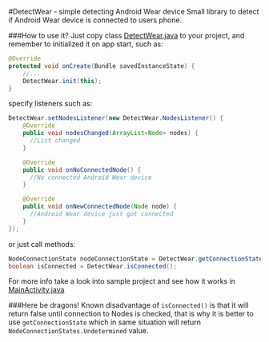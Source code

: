 #DetectWear - simple detecting Android Wear device
Small library to detect if Android Wear device is connected to users phone.

###How to use it?
Just copy class [DetectWear.java](https://github.com/tajchert/DetectWear/blob/master/detectwear/src/main/java/pl/tajchert/detectwear/DetectWear.java) to your project, and remember to initialized it on app start, such as:
```java
@Override
protected void onCreate(Bundle savedInstanceState) {
    //...
    DetectWear.init(this);
}
```

specify listeners such as:

```java
DetectWear.setNodesListener(new DetectWear.NodesListener() {
    @Override
    public void nodesChanged(ArrayList<Node> nodes) {
      //List changed
    }

    @Override
    public void onNoConnectedNode() {
      //No connected Android Wear device
    }

    @Override
    public void onNewConnectedNode(Node node) {
      //Android Wear device just got connected
    }
});
```

or just call methods:

```java
NodeConnectionState nodeConnectionState = DetectWear.getConnectionState();
boolean isConnected = DetectWear.isConnected();
```


For more info take a look into sample project and see how it works in [MainActivity.java](https://github.com/tajchert/DetectWear/blob/master/sampleApp/src/main/java/pl/tajchert/detectwearsample/MainActivity.java)

###Here be dragons!
Known disadvantage of `isConnected()` is that it will return false until connection to Nodes is checked, that is why it is better to use `getConnectionState` which in same situation will return `NodeConnectionStates.Undetermined` value.
